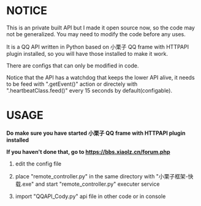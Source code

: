 # NOTICE

This is an private built API but I made it open source now, so the code may not be generalized. You may need to modify the code before any uses.

It is a QQ API written in Python based on 小栗子 QQ frame with HTTPAPI plugin installed, so you will have those installed to make it work.

There are configs that can only be modified in code.

Notice that the API has a watchdog that keeps the lower API alive, it needs to be feed with ".getEvent()" action or directely with ".heartbeatClass.feed()" every 15 seconds by default(configable).

# USAGE

<strong> Do make sure you have started 小栗子 QQ frame with HTTPAPI plugin installed </strong>

<strong> If you haven't done that, go to https://bbs.xiaolz.cn/forum.php </strong>

  1. edit the config file
  
  2. place "remote_controller.py" in the same directory with "小栗子框架-快载.exe" and start "remote_controller.py" executer service

  3. import "QQAPI_Cody.py" api file in other code or in console
